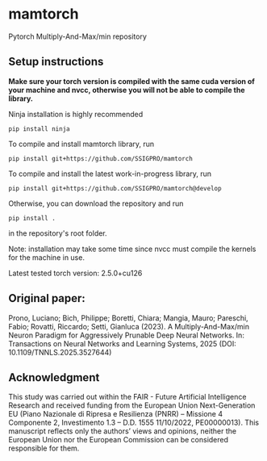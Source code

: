 # mamtorch
Pytorch Multiply-And-Max/min repository

## Setup instructions

**Make sure your torch version is compiled with the same cuda version of your machine and nvcc, otherwise you will not be able to compile the library.**

Ninja installation is highly recommended

    pip install ninja

To compile and install mamtorch library, run

    pip install git+https://github.com/SSIGPRO/mamtorch

To compile and install the latest work-in-progress library, run

    pip install git+https://github.com/SSIGPRO/mamtorch@develop

Otherwise, you can download the repository and run

    pip install .

in the repository's root folder.

Note: installation may take some time since nvcc must compile the kernels for the machine in use.

Latest tested torch version: 2.5.0+cu126

## Original paper:
Prono, Luciano; Bich, Philippe; Boretti, Chiara; Mangia, Mauro; Pareschi, Fabio; Rovatti, Riccardo; Setti, Gianluca (2023). A Multiply-And-Max/min Neuron Paradigm for Aggressively Prunable Deep Neural Networks. In: Transactions on Neural Networks and Learning Systems, 2025 (DOI: 10.1109/TNNLS.2025.3527644)
## Acknowledgment

This study was carried out within the FAIR - Future Artificial Intelligence Research and received funding from the European Union Next-Generation EU (Piano Nazionale di Ripresa e Resilienza (PNRR) – Missione 4 Componente 2, Investimento 1.3 – D.D. 1555 11/10/2022, PE00000013). This manuscript reflects only the authors’ views and opinions, neither the European Union nor the European Commission can be considered responsible for them.
